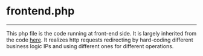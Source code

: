 # frontend.php
------------------------
This php file is the code running at front-end side. It is largely inherited
from the code
[here](https://github.com/photo/openphoto-php/blob/master/openphoto). It
realizes http requests redirecting by hard-coding different business logic IPs
and using different ones for different operations.
